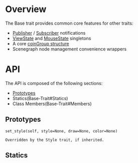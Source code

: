 # Overview

The Base trait provides common core features for other traits:

* [Publisher](Publisher-Trait) / [Subscriber](Subscriber-Trait) notifications
* [ViewState](view_state) and [MouseState](mouse_state) singletons
* A core [coinGroup structure](Scenegraph#coingroup)
* Scenegraph node management convenience wrappers

# API

The API is composed of the following sections:

* [Prototypes](Base-Trait#ProtoTypes)
* Statics(Base-Trait#Statics)
* Class Members(Base-Trait#Members)

## Prototypes

    set_style(self, style=None, draw=None, color=None)

    Overridden by the Style trait, if inherited.

## Statics

    